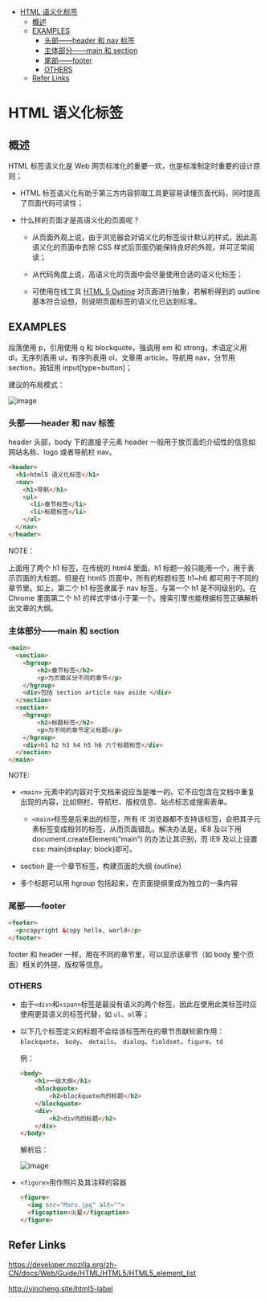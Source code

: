 - [HTML 语义化标签](#html-%E8%AF%AD%E4%B9%89%E5%8C%96%E6%A0%87%E7%AD%BE)
  - [概述](#%E6%A6%82%E8%BF%B0)
  - [EXAMPLES](#examples)
    - [头部——header 和 nav 标签](#%E5%A4%B4%E9%83%A8%E2%80%94%E2%80%94header-%E5%92%8C-nav-%E6%A0%87%E7%AD%BE)
    - [主体部分——main 和 section](#%E4%B8%BB%E4%BD%93%E9%83%A8%E5%88%86%E2%80%94%E2%80%94main-%E5%92%8C-section)
    - [尾部——footer](#%E5%B0%BE%E9%83%A8%E2%80%94%E2%80%94footer)
    - [OTHERS](#others)
  - [Refer Links](#refer-links)

# HTML 语义化标签

## 概述

HTML 标签语义化是 Web 网页标准化的重要一欢，也是标准制定时重要的设计原则；

- HTML 标签语义化有助于第三方内容抓取工具更容易读懂页面代码，同时提高了页面代码可读性；

- 什么样的页面才是高语义化的页面呢？

  - 从页面外观上说，由于浏览器会对语义化的标签设计默认的样式，因此高语义化的页面中去除 CSS 样式后页面仍能保持良好的外观，并可正常阅读；

  - 从代码角度上说，高语义化的页面中会尽量使用合适的语义化标签；    

  - 可使用在线工具 [HTML 5 Outline](https://gsnedders.html5.org/outliner/) 对页面进行抽象，若解析得到的 outline 基本符合设想，则说明页面标签的语义化已达到标准。

## EXAMPLES

段落使用 p，引用使用 q 和 blockquote，强调用 em 和 strong，术语定义用 dl，无序列表用 ul，有序列表用 ol，文章用 article，导航用 nav，分节用 section，按钮用 input[type=button]；  

建议的布局模式：   

![image](http://otaivnlxc.bkt.clouddn.com/jpg/2017/10/15/2dceb671dc9003016703a694fb66162d.jpg)

### 头部——header 和 nav 标签

header 头部，body 下的直接子元素 header 一般用于放页面的介绍性的信息如网站名称、logo 或者导航栏 nav。

```html
<header>
  <h1>html5 语义化标签</h1>
  <nav>
    <h1>导航</h1>
    <ul>
      <li>章节标签</li>
      <li>标题标签</li>
    </ul>
  </nav>
</header>
```

NOTE：

上面用了两个 h1 标签，在传统的 html4 里面，h1 标题一般只能用一个，用于表示页面的大标题。但是在 html5 页面中，所有的标题标签 h1~h6 都可用于不同的章节里。如上，第二个 h1 标签隶属于 nav 标签，与第一个 h1 是不同级别的。在 Chrome 里面第二个 h1 的样式字体小于第一个。搜索引擎也能根据标签正确解析出文章的大纲。

### 主体部分——main 和 section

```html
<main>
  <section>
    <hgroup>
        <h2>章节标签</h2>
        <p>为页面区分不同的章节</p>
    </hgroup>
    <div>包括 section article nav aside </div>
  </section>
  <section>
    <hgroup>
        <h2>标题标签</h2>
        <p>为不同的章节定义标题</p>
    </hgroup> 
    <div>h1 h2 h3 h4 h5 h6 六个标题标签</div>
  </section>
</main>
```

NOTE:

- `<main>` 元素中的内容对于文档来说应当是唯一的。它不应包含在文档中重复出现的内容，比如侧栏、导航栏、版权信息、站点标志或搜索表单。

  - `<main>`标签是后来出的标签，所有 IE 浏览器都不支持该标签，会把其子元素标签变成相邻的标签，从而页面错乱。解决办法是，IE8 及以下用 document.createElement(“main”) 的办法让其识别，而 IE9 及以上设置 css: main{display: block}即可。

- section 是一个章节标签，构建页面的大纲 (outline)

- 多个标题可以用 hgroup 包括起来，在页面提纲里成为独立的一条内容

### 尾部——footer

```html
<footer>
  <p>copyright &copy hello, world</p>
</footer>
```

footer 和 header 一样，用在不同的章节里，可以显示该章节（如 body 整个页面）相关的外链、版权等信息。



### OTHERS

- 由于`<div>`和`<span>`标签是最没有语义的两个标签，因此在使用此类标签时应使用更具语义的标签代替，如 `ul`、`ol`等；

- 以下几个标签定义的标题不会给该标签所在的章节贡献轮廓作用：`blockquote`、 `body`、 `details`、 `dialog`、`fieldset`、`figure`、`td`

  例：
    ```html
    <body>
        <h1>一级大纲</h1>
        <blockquote>
            <h2>blockquote内的标题</h2>
        </blockquote>
        <div>
            <h2>div内的标题</h2>
        </div>
    </body>
    ```
    解析后：

    ![image](http://otaivnlxc.bkt.clouddn.com/jpg/2017/11/5/c130c0061dbfca0eb3674d26d87d9f5e.jpg)

- `<figure>`用作照片及其注释的容器
  ```html
  <figure>
    <img src="Mars.jpg" alt="">
    <figcaption>火星</figcaption>
  </figure>
  ```

## Refer Links

https://developer.mozilla.org/zh-CN/docs/Web/Guide/HTML/HTML5/HTML5_element_list

http://yincheng.site/html5-label
